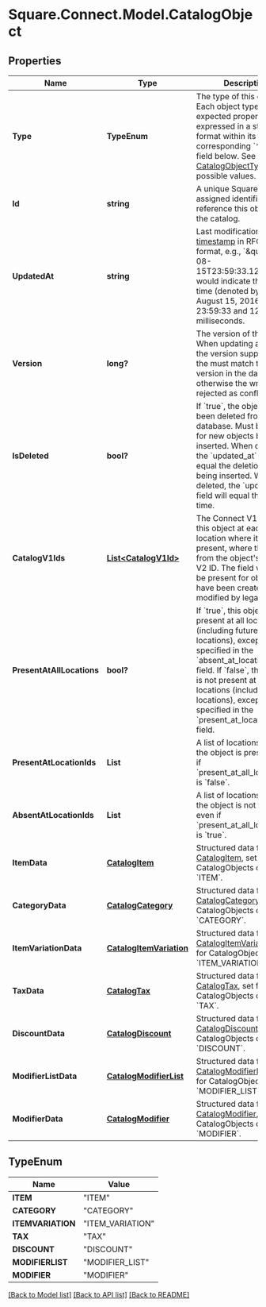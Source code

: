 # Square.Connect.Model.CatalogObject
## Properties

Name | Type | Description | Notes
------------ | ------------- | ------------- | -------------
**Type** | **TypeEnum** | The type of this object. Each object type has expected properties expressed in a structured format within its corresponding &#x60;*_data&#x60; field below.  See [CatalogObjectType](#type-catalogobjecttype) for all possible values. | 
**Id** | **string** | A unique Square-assigned identifier to reference this object in the catalog. | 
**UpdatedAt** | **string** | Last modification [timestamp](#workingwithdates) in RFC 3339 format, e.g., &#x60;\&quot;2016-08-15T23:59:33.123Z\&quot;&#x60; would indicate the UTC time (denoted by &#x60;Z&#x60;) of August 15, 2016 at 23:59:33 and 123 milliseconds. | [optional] 
**Version** | **long?** | The version of the object. When updating an object, the version supplied by the must match the version in the database, otherwise the write will be rejected as conflicting. | [optional] 
**IsDeleted** | **bool?** | If &#x60;true&#x60;, the object has been deleted from the database. Must be &#x60;false&#x60; for new objects being inserted. When deleted, the &#x60;updated_at&#x60; field will equal the deletion time. being inserted. When deleted, the &#x60;updated_at&#x60; field will equal the deletion time. | [optional] 
**CatalogV1Ids** | [**List&lt;CatalogV1Id&gt;**](CatalogV1Id.md) | The Connect V1 IDs for this object at each location where it is present, where they differ from the object&#39;s Connect V2 ID. The field will only be present for objects that have been created or modified by legacy APIs. | [optional] 
**PresentAtAllLocations** | **bool?** | If &#x60;true&#x60;, this object is present at all locations (including future locations), except where specified in the &#x60;absent_at_location_ids&#x60; field. If &#x60;false&#x60;, this object is not present at any locations (including future locations), except where specified in the &#x60;present_at_location_ids&#x60; field. | [optional] 
**PresentAtLocationIds** | **List<string>** | A list of locations where the object is present, even if &#x60;present_at_all_locations&#x60; is &#x60;false&#x60;. | [optional] 
**AbsentAtLocationIds** | **List<string>** | A list of locations where the object is not present, even if &#x60;present_at_all_locations&#x60; is &#x60;true&#x60;. | [optional] 
**ItemData** | [**CatalogItem**](CatalogItem.md) | Structured data for a [CatalogItem](#type-catalogitem), set for CatalogObjects of type &#x60;ITEM&#x60;. | [optional] 
**CategoryData** | [**CatalogCategory**](CatalogCategory.md) | Structured data for a [CatalogCategory](#type-catalogcategory), set for CatalogObjects of type &#x60;CATEGORY&#x60;. | [optional] 
**ItemVariationData** | [**CatalogItemVariation**](CatalogItemVariation.md) | Structured data for a [CatalogItemVariation](#type-catalogitemvariation), set for CatalogObjects of type &#x60;ITEM_VARIATION&#x60;. | [optional] 
**TaxData** | [**CatalogTax**](CatalogTax.md) | Structured data for a [CatalogTax](#type-catalogtax), set for CatalogObjects of type &#x60;TAX&#x60;. | [optional] 
**DiscountData** | [**CatalogDiscount**](CatalogDiscount.md) | Structured data for a [CatalogDiscount](#type-catalogdiscount), set for CatalogObjects of type &#x60;DISCOUNT&#x60;. | [optional] 
**ModifierListData** | [**CatalogModifierList**](CatalogModifierList.md) | Structured data for a [CatalogModifierList](#type-catalogmodifierlist), set for CatalogObjects of type &#x60;MODIFIER_LIST&#x60;. | [optional] 
**ModifierData** | [**CatalogModifier**](CatalogModifier.md) | Structured data for a [CatalogModifier](#type-catalogmodifier), set for CatalogObjects of type &#x60;MODIFIER&#x60;. | [optional] 


## TypeEnum

Name | Value
------------ | -------------
**ITEM** | "ITEM"
**CATEGORY** | "CATEGORY"
**ITEMVARIATION** | "ITEM_VARIATION"
**TAX** | "TAX"
**DISCOUNT** | "DISCOUNT"
**MODIFIERLIST** | "MODIFIER_LIST"
**MODIFIER** | "MODIFIER"



[[Back to Model list]](../README.md#documentation-for-models) [[Back to API list]](../README.md#documentation-for-api-endpoints) [[Back to README]](../README.md)

